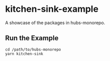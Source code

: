 # kitchen-sink-example

A showcase of the packages in hubs-monorepo.

## Run the Example

```
cd /path/to/hubs-monorepo
yarn kitchen-sink
```